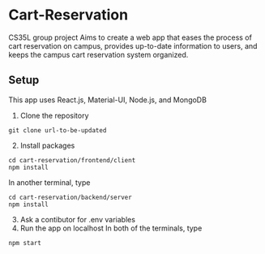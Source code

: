 # Cart-Reservation
CS35L group project
Aims to create a web app that eases the process of cart reservation on campus, provides up-to-date information to users, and keeps the campus cart reservation system organized. 

## Setup
This app uses React.js, Material-UI, Node.js, and MongoDB

1. Clone the repository
  ```
  git clone url-to-be-updated
  ```
2. Install packages
  ```
  cd cart-reservation/frontend/client
  npm install
  ```
  In another terminal, type
  ```
  cd cart-reservation/backend/server
  npm install
  ```
 3. Ask a contibutor for .env variables
 4. Run the app on localhost
  In both of the terminals, type
  ```
  npm start
  ```
